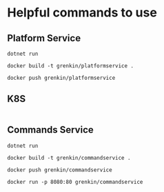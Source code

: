 # Helpful commands to use

## Platform Service

```
dotnet run

docker build -t grenkin/platformservice .

docker push grenkin/platformservice
```

## K8S

```

```

## Commands Service

```
dotnet run

docker build -t grenkin/commandservice .

docker push grenkin/commandservice

docker run -p 8080:80 grenkin/commandservice
```

